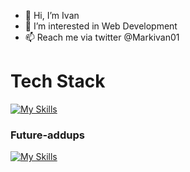 - 👋 Hi, I’m Ivan
- 👀 I’m interested in Web Development 
- 📫 Reach me via twitter @Markivan01

<h1 style="bold">Tech Stack</h1>

[![My Skills](https://skills.thijs.gg/icons?i=js,ts,react,html,css,tailwind,nodejs,express,mongodb,git,github,graphql)](https://skills.thijs.gg)

<h3 style="bold">Future-addups</h3>

[![My Skills](https://skills.thijs.gg/icons?i=nextjs,mysql,docker,kubernetes,nestjs)](https://skills.thijs.gg)
<!---
Markivanarcega01/Markivanarcega01 is a ✨ special ✨ repository because its `README.md` (this file) appears on your GitHub profile.
You can click the Preview link to take a look at your changes.
--->

